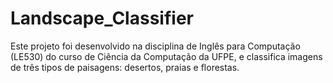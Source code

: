 # Landscape_Classifier

Este projeto foi desenvolvido na disciplina de Inglês para Computação (LE530) do curso de Ciência da Computação da UFPE, e classifica imagens de três tipos de paisagens: desertos, praias e florestas.
